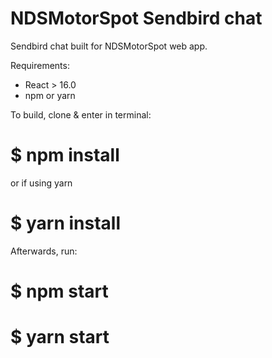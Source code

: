 # NDSMotorSpot Sendbird chat
Sendbird chat built for NDSMotorSpot web app.

Requirements:
- React > 16.0
- npm or yarn

To build, clone & enter in terminal:
# $ npm install

or if using yarn
# $ yarn install

Afterwards, run:
# $ npm start
# $ yarn start



